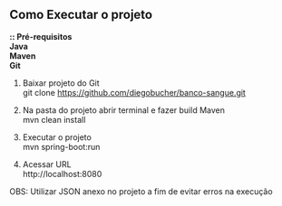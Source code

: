 <h2>Como Executar o projeto</h2>

<b>:: Pré-requisitos </br>
Java</br>
Maven</br>
Git</br></b>

1. Baixar projeto do Git</br>
git clone https://github.com/diegobucher/banco-sangue.git

2. Na pasta do projeto abrir terminal e fazer build Maven</br>
mvn clean install

3. Executar o projeto</br>
mvn spring-boot:run

4. Acessar URL</br>
http://localhost:8080

OBS: Utilizar JSON anexo no projeto a fim de evitar erros na execução
